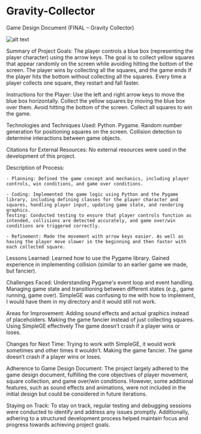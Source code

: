 # Gravity-Collector

Game Design Document (FINAL – Gravity Collector)

![alt text](image-3.png)


Summary of Project Goals:
    The player controls a blue box (representing the player character) using the arrow keys. The goal is to collect yellow squares that appear randomly on the screen while avoiding hitting the bottom of the screen. The player wins by collecting all the squares, and the game ends if the player hits the bottom without collecting all the squares. Every time a player collects one square, they restart and fall faster.


Instructions for the Player:
    Use the left and right arrow keys to move the blue box horizontally.
    Collect the yellow squares by moving the blue box over them.
    Avoid hitting the bottom of the screen.
    Collect all squares to win the game.

Technologies and Techniques Used:
    Python.
    Pygame.
    Random number generation for positioning squares on the screen.
    Collision detection to determine interactions between game objects.

Citations for External Resources:
    No external resources were used in the development of this project.


Description of Process:

    - Planning: Defined the game concept and mechanics, including player controls, win conditions, and game over conditions.

    - Coding: Implemented the game logic using Python and the Pygame library, including defining classes for the player character and squares, handling player input, updating game state, and rendering graphics.
    Testing: Conducted testing to ensure that player controls function as intended, collisions are detected accurately, and game over/win conditions are triggered correctly.

    - Refinement: Made the movement with arrow keys easier. As well as having the player move slower in the beginning and then faster with each collected square.


Lessons Learned:
    Learned how to use the Pygame library.
    Gained experience in implementing collision (similar to an earlier game we made, but fancier).


Challenges Faced:
    Understanding Pygame's event loop and event handling.
    Managing game state and transitioning between different states (e.g., game running, game over).
    SimpleGE was confusing to me with how to implement, I would have them in my directory and it would still not work.


Areas for Improvement:
    Adding sound effects and actual graphics instead of placeholders.
    Making the game fancier instead of just collecting squares. 
    Using SimpleGE effectively
    The game doesn’t crash if a player wins or loses.


Changes for Next Time:
    Trying to work with SimpleGE, it would work sometimes and other times it wouldn’t.
    Making the game fancier. 
    The game doesn’t crash if a player wins or loses.


Adherence to Game Design Document:
    The project largely adhered to the game design document, fulfilling the core objectives of player movement, square collection, and game over/win conditions. However, some additional features, such as sound effects and animations, were not included in the initial design but could be considered in future iterations.


Staying on Track:
    To stay on track, regular testing and debugging sessions were conducted to identify and address any issues promptly. Additionally, adhering to a structured development process helped maintain focus and progress towards achieving project goals.

